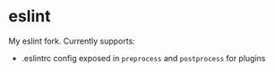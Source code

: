 # eslint
My eslint fork. Currently supports:
* .eslintrc config exposed in `preprocess` and `postprocess` for plugins
